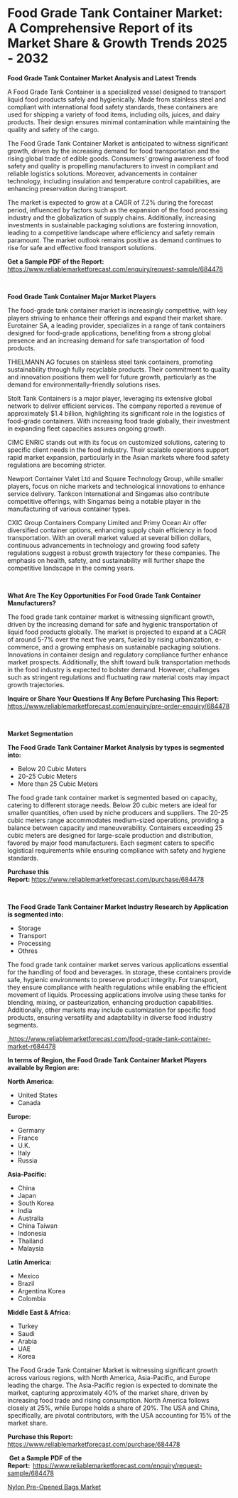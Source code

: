 <p><h1>Food Grade Tank Container Market: A Comprehensive Report of its Market Share & Growth Trends 2025 - 2032</h1></p><p><strong>Food Grade Tank Container Market Analysis and Latest Trends</strong></p>
<p><p>A Food Grade Tank Container is a specialized vessel designed to transport liquid food products safely and hygienically. Made from stainless steel and compliant with international food safety standards, these containers are used for shipping a variety of food items, including oils, juices, and dairy products. Their design ensures minimal contamination while maintaining the quality and safety of the cargo.</p><p>The Food Grade Tank Container Market is anticipated to witness significant growth, driven by the increasing demand for food transportation and the rising global trade of edible goods. Consumers' growing awareness of food safety and quality is propelling manufacturers to invest in compliant and reliable logistics solutions. Moreover, advancements in container technology, including insulation and temperature control capabilities, are enhancing preservation during transport.</p><p>The market is expected to grow at a CAGR of 7.2% during the forecast period, influenced by factors such as the expansion of the food processing industry and the globalization of supply chains. Additionally, increasing investments in sustainable packaging solutions are fostering innovation, leading to a competitive landscape where efficiency and safety remain paramount. The market outlook remains positive as demand continues to rise for safe and effective food transport solutions.</p></p>
<p><strong>Get a Sample PDF of the Report:&nbsp;</strong> <a href="https://www.reliablemarketforecast.com/enquiry/request-sample/684478?utm_campaign=2783&utm_medium=2&utm_source=Github&utm_content=ia&utm_term=29032025&utm_id=food-grade-tank-container">https://www.reliablemarketforecast.com/enquiry/request-sample/684478</a></p>
<p>&nbsp;</p>
<p><strong>Food Grade Tank Container Major Market Players</strong></p>
<p><p>The food-grade tank container market is increasingly competitive, with key players striving to enhance their offerings and expand their market share. Eurotainer SA, a leading provider, specializes in a range of tank containers designed for food-grade applications, benefiting from a strong global presence and an increasing demand for safe transportation of food products.</p><p>THIELMANN AG focuses on stainless steel tank containers, promoting sustainability through fully recyclable products. Their commitment to quality and innovation positions them well for future growth, particularly as the demand for environmentally-friendly solutions rises.</p><p>Stolt Tank Containers is a major player, leveraging its extensive global network to deliver efficient services. The company reported a revenue of approximately $1.4 billion, highlighting its significant role in the logistics of food-grade containers. With increasing food trade globally, their investment in expanding fleet capacities assures ongoing growth.</p><p>CIMC ENRIC stands out with its focus on customized solutions, catering to specific client needs in the food industry. Their scalable operations support rapid market expansion, particularly in the Asian markets where food safety regulations are becoming stricter.</p><p>Newport Container Valet Ltd and Square Technology Group, while smaller players, focus on niche markets and technological innovations to enhance service delivery. Tankcon International and Singamas also contribute competitive offerings, with Singamas being a notable player in the manufacturing of various container types.</p><p>CXIC Group Containers Company Limited and Primy Ocean Air offer diversified container options, enhancing supply chain efficiency in food transportation. With an overall market valued at several billion dollars, continuous advancements in technology and growing food safety regulations suggest a robust growth trajectory for these companies. The emphasis on health, safety, and sustainability will further shape the competitive landscape in the coming years.</p></p>
<p>&nbsp;</p>
<p><strong>What Are The Key Opportunities For Food Grade Tank Container Manufacturers?</strong></p>
<p><p>The food grade tank container market is witnessing significant growth, driven by the increasing demand for safe and hygienic transportation of liquid food products globally. The market is projected to expand at a CAGR of around 5-7% over the next five years, fueled by rising urbanization, e-commerce, and a growing emphasis on sustainable packaging solutions. Innovations in container design and regulatory compliance further enhance market prospects. Additionally, the shift toward bulk transportation methods in the food industry is expected to bolster demand. However, challenges such as stringent regulations and fluctuating raw material costs may impact growth trajectories.</p></p>
<p><strong>Inquire or Share Your Questions If Any Before Purchasing This Report:</strong> <a href="https://www.reliablemarketforecast.com/enquiry/pre-order-enquiry/684478?utm_campaign=2783&utm_medium=2&utm_source=Github&utm_content=ia&utm_term=29032025&utm_id=food-grade-tank-container">https://www.reliablemarketforecast.com/enquiry/pre-order-enquiry/684478</a></p>
<p>&nbsp;</p>
<p><strong>Market Segmentation</strong></p>
<p><strong>The Food Grade Tank Container Market Analysis by types is segmented into:</strong></p>
<p><ul><li>Below 20 Cubic Meters</li><li>20-25 Cubic Meters</li><li>More than 25 Cubic Meters</li></ul></p>
<p><p>The food grade tank container market is segmented based on capacity, catering to different storage needs. Below 20 cubic meters are ideal for smaller quantities, often used by niche producers and suppliers. The 20-25 cubic meters range accommodates medium-sized operations, providing a balance between capacity and maneuverability. Containers exceeding 25 cubic meters are designed for large-scale production and distribution, favored by major food manufacturers. Each segment caters to specific logistical requirements while ensuring compliance with safety and hygiene standards.</p></p>
<p><strong>Purchase this Report:&nbsp;</strong><a href="https://www.reliablemarketforecast.com/purchase/684478?utm_campaign=2783&utm_medium=2&utm_source=Github&utm_content=ia&utm_term=29032025&utm_id=food-grade-tank-container">https://www.reliablemarketforecast.com/purchase/684478</a></p>
<p>&nbsp;</p>
<p><strong>The Food Grade Tank Container Market Industry Research by Application is segmented into:</strong></p>
<p><ul><li>Storage</li><li>Transport</li><li>Processing</li><li>Othres</li></ul></p>
<p><p>The food grade tank container market serves various applications essential for the handling of food and beverages. In storage, these containers provide safe, hygienic environments to preserve product integrity. For transport, they ensure compliance with health regulations while enabling the efficient movement of liquids. Processing applications involve using these tanks for blending, mixing, or pasteurization, enhancing production capabilities. Additionally, other markets may include customization for specific food products, ensuring versatility and adaptability in diverse food industry segments.</p></p>
<p><a href="https://www.reliablemarketforecast.com/food-grade-tank-container-market-r684478?utm_campaign=2783&utm_medium=2&utm_source=Github&utm_content=ia&utm_term=29032025&utm_id=food-grade-tank-container">&nbsp;https://www.reliablemarketforecast.com/food-grade-tank-container-market-r684478</a></p>
<p><strong>In terms of Region, the Food Grade Tank Container Market Players available by Region are:</strong></p>
<p>
    <p> <strong> North America: </strong>
        <ul>
            <li>United States</li>
            <li>Canada</li>
        </ul>
        </p> 
    <p> <strong> Europe: </strong>
        <ul>
            <li>Germany</li>
            <li>France</li>
            <li>U.K.</li>
            <li>Italy</li>
            <li>Russia</li>
        </ul>
        </p> 
    <p> <strong> Asia-Pacific: </strong>
        <ul>
            <li>China</li>
            <li>Japan</li>
            <li>South Korea</li>
            <li>India</li>
            <li>Australia</li>
            <li>China Taiwan</li>
            <li>Indonesia</li>
            <li>Thailand</li>
            <li>Malaysia</li>
        </ul>
        </p> 
    <p> <strong> Latin America: </strong>
        <ul>
            <li>Mexico</li>
            <li>Brazil</li>
            <li>Argentina Korea</li>
            <li>Colombia</li>
        </ul>
        </p> 
    <p> <strong> Middle East & Africa: </strong>
        <ul>
            <li>Turkey</li>
            <li>Saudi</li>
            <li>Arabia</li>
            <li>UAE</li>
            <li>Korea</li>
        </ul>
    </p>
    </p>
<p><p>The Food Grade Tank Container Market is witnessing significant growth across various regions, with North America, Asia-Pacific, and Europe leading the charge. The Asia-Pacific region is expected to dominate the market, capturing approximately 40% of the market share, driven by increasing food trade and rising consumption. North America follows closely at 25%, while Europe holds a share of 20%. The USA and China, specifically, are pivotal contributors, with the USA accounting for 15% of the market share.</p></p>
<p><strong>Purchase this Report: </strong><a href="https://www.reliablemarketforecast.com/purchase/684478?utm_campaign=2783&utm_medium=2&utm_source=Github&utm_content=ia&utm_term=29032025&utm_id=food-grade-tank-container">https://www.reliablemarketforecast.com/purchase/684478</a></p>
<p>&nbsp;<strong>Get a Sample PDF of the Report:&nbsp;&nbsp;</strong><a href="https://www.reliablemarketforecast.com/enquiry/request-sample/684478?utm_campaign=2783&utm_medium=2&utm_source=Github&utm_content=ia&utm_term=29032025&utm_id=food-grade-tank-container">https://www.reliablemarketforecast.com/enquiry/request-sample/684478</a></p>
<p><strong></strong></p>
<p><p><a href="https://github.com/vitrilaoire/Market-Research-Report-List-1/blob/main/nylon-pre-opened-bags-market.md?utm_campaign=2783&utm_medium=2&utm_source=Github&utm_content=ia&utm_term=29032025&utm_id=food-grade-tank-container">Nylon Pre-Opened Bags Market</a></p></p>